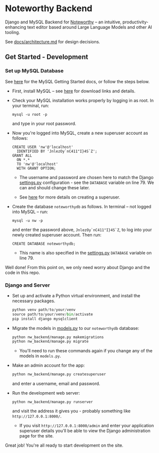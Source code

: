 # Noteworthy Backend

Django and MySQL Backend for [Noteworthy](https://www.github.com/dan-smith-tech/noteworthy) – an intuitive, productivity-enhancing text editor based around Large Language Models and other AI tooling.

See [docs/architecture.md](docs/architecture.md) for design decisions.

## Get Started - Development

### Set up MySQL Database

See [here](https://dev.mysql.com/doc/mysql-getting-started/en/) for the MySQL Getting Started docs, or follow the steps below.

* First, install MySQL – see [here](https://dev.mysql.com/doc/mysql-getting-started/en/#mysql-getting-started-installing) for download links and details.

* Check your MySQL installation works properly by logging in as root. In your terminal, run:
  ```
  mysql -u root -p
  ```
  and type in your root password.

* Now you're logged into MySQL, create a new superuser account as follows:
     ```
     CREATE USER 'nw'@'localhost'
       IDENTIFIED BY 'JnlezOy`nC411"I}4S`Z';
     GRANT ALL
       ON *.*
       TO 'nw'@'localhost'
       WITH GRANT OPTION;
     ```
    
  * The username and password are chosen here to match the Django [settings.py](https://github.com/jhels/noteworthy-backend/blob/main/nw_backend/nw_backend/settings.py) configuration - see the `DATABASE` variable on line 79. We can and should change these later.

  * See [here](https://dev.mysql.com/doc/refman/8.0/en/creating-accounts.html#creating-accounts-granting-privileges) for more details on creating a superuser.

* Create the database `noteworthydb` as follows. In terminal – not logged into MySQL – run:
  ```
  mysql -u nw -p
  ```
  and enter the password above, ``JnlezOy`nC411"I}4S`Z``, to log into your newly created superuser account. Then run:
  ```
  CREATE DATABASE noteworthydb;
  ```
  * This name is also specified in the [settings.py](https://github.com/jhels/noteworthy-backend/blob/main/nw_backend/nw_backend/settings.py) `DATABASE` variable on line 79.
 
Well done! From this point on, we only need worry about Django and the code in this repo.
 
### Django and Server

* Set up and activate a Python virtual environment, and install the necessary packages.

    ```python
    python venv path/to/your/venv
    source path/to/your/venv/bin/activate
    pip install django mysqlclient 
    ```

* Migrate the models in [models.py](https://github.com/jhels/noteworthy-backend/blob/main/nw_backend/user_accounts/models.py) to our `noteworthydb` database:

    ```bash
    python nw_backend/manage.py makemigrations
    python nw_backend/manage.py migrate
    ```
  * You'll need to run these commands again if you change any of the models in `models.py`.
 
* Make an admin account for the app:
  ```bash
  python nw_backend/manage.py createsuperuser
  ```
  and enter a username, email and password.

* Run the development web server:
    ```
    python nw_backend/manage.py runserver
    ```
    and visit the address it gives you - probably something like `http://127.0.0.1:8000/`.
  * If you visit `http://127.0.0.1:8000/admin` and enter your application superuser details you'll be able to view the Django administration page for the site.
 
Great job! You're all ready to start development on the site.
    
